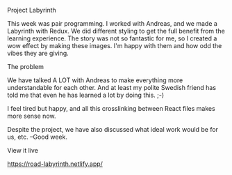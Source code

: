Project Labyrinth

This week was pair programming. I worked with Andreas, and we made a Labyrinth with Redux. We did different styling to get the full benefit from the learning experience. The story was not so fantastic for me, so I created a wow effect by making these images. I'm happy with them and how odd the vibes they are giving.

The problem

We have talked A LOT with Andreas to make everything more understandable for each other. And at least my polite Swedish friend has told me that even he has learned a lot by doing this. ;-)

I feel tired but happy, and all this crosslinking between React files makes more sense now.

Despite the project, we have also discussed what ideal work would be for us, etc. –Good week.

View it live

https://road-labyrinth.netlify.app/
